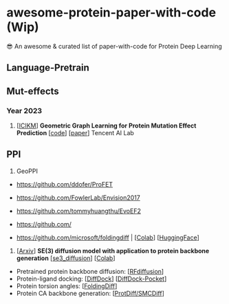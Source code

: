 # awesome-protein-paper-with-code (Wip)
😎 An awesome &amp; curated list of paper-with-code for Protein Deep Learning


## Language-Pretrain

## Mut-effects
### Year 2023
1. [[ICIKM](https://dl.acm.org/doi/10.1145/3583780.3614893)] **Geometric Graph Learning for Protein Mutation Effect Prediction** [[code]()] [[paper](https://dl.acm.org/doi/pdf/10.1145/3583780.3614893)] Tencent AI Lab

## PPI
1. GeoPPI


+ https://github.com/ddofer/ProFET
+ https://github.com/FowlerLab/Envision2017
+ https://github.com/tommyhuangthu/EvoEF2
+ https://github.com/


+ https://github.com/microsoft/foldingdiff | [[Colab](https://colab.research.google.com/github/facebookresearch/esm/blob/main/examples/inverse_folding/notebook.ipynb)] [[HuggingFace](https://huggingface.co/spaces/wukevin/foldingdiff)]

1. [[Arxiv](https://arxiv.org/abs/2302.02277)] **SE(3) diffusion model with application to protein backbone generation** [[se3_diffusion](https://github.com/jasonkyuyim/se3_diffusion)] [[Colab](https://colab.research.google.com/github/blt2114/SO3_diffusion_example/blob/main/SO3_diffusion_example.ipynb)]

+ Pretrained protein backbone diffusion: [[RFdiffusion](https://github.com/RosettaCommons/RFdiffusion)]
+ Protein-ligand docking: [[DiffDock](https://github.com/gcorso/DiffDock)] [[DiffDock-Pocket]()]
+ Protein torsion angles: [[FoldingDiff](https://github.com/microsoft/foldingdiff/)]
+ Protein CA backbone generation: [[ProtDiff/SMCDiff](https://github.com/blt2114/ProtDiff_SMCDiff)]
